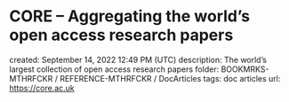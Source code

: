 # CORE – Aggregating the world’s open access research papers

created: September 14, 2022 12:49 PM (UTC)
description: The world’s largest collection of open access research papers
folder: BOOKMRKS-MTHRFCKR / REFERENCE-MTHRFCKR / DocArticles
tags: doc articles
url: https://core.ac.uk